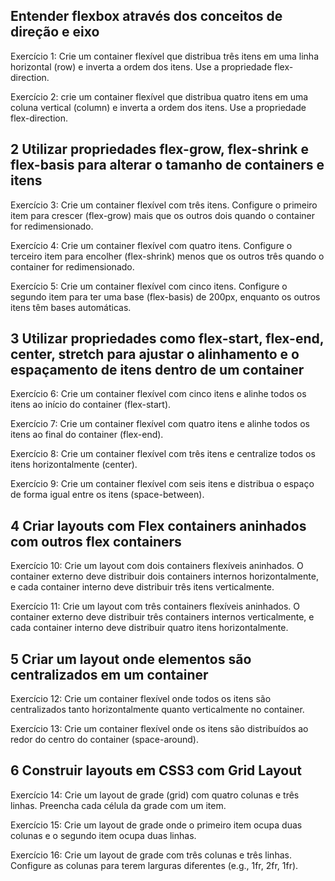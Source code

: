  ## Entender flexbox através dos conceitos de direção e eixo

Exercício 1: Crie um container flexível que distribua três itens em uma linha horizontal (row) e inverta a ordem dos itens. Use a propriedade flex-direction.

Exercício 2: crie um container flexível que distribua quatro itens em uma coluna vertical (column) e inverta a ordem dos itens. Use a propriedade flex-direction.

## 2 Utilizar propriedades flex-grow, flex-shrink e flex-basis para alterar o tamanho de containers e itens

Exercício 3: Crie um container flexível com três itens. Configure o primeiro item para crescer (flex-grow) mais que os outros dois quando o container for redimensionado.

Exercício 4: Crie um container flexível com quatro itens. Configure o terceiro item para encolher (flex-shrink) menos que os outros três quando o container for redimensionado.

Exercício 5: Crie um container flexível com cinco itens. Configure o segundo item para ter uma base (flex-basis) de 200px, enquanto os outros itens têm bases automáticas.

## 3 Utilizar propriedades como flex-start, flex-end, center, stretch para ajustar o alinhamento e o espaçamento de itens dentro de um container

Exercício 6: Crie um container flexível com cinco itens e alinhe todos os itens ao início do container (flex-start).

Exercício 7: Crie um container flexível com quatro itens e alinhe todos os itens ao final do container (flex-end).

Exercício 8: Crie um container flexível com três itens e centralize todos os itens horizontalmente (center).

Exercício 9: Crie um container flexível com seis itens e distribua o espaço de forma igual entre os itens (space-between).

## 4 Criar layouts com Flex containers aninhados com outros flex containers

Exercício 10: Crie um layout com dois containers flexíveis aninhados. O container externo deve distribuir dois containers internos horizontalmente, e cada container interno deve distribuir três itens verticalmente.

Exercício 11: Crie um layout com três containers flexíveis aninhados. O container externo deve distribuir três containers internos verticalmente, e cada container interno deve distribuir quatro itens horizontalmente.

## 5 Criar um layout onde elementos são centralizados em um container

Exercício 12: Crie um container flexível onde todos os itens são centralizados tanto horizontalmente quanto verticalmente no container.

Exercício 13: Crie um container flexível onde os itens são distribuídos ao redor do centro do container (space-around).

## 6 Construir layouts em CSS3 com Grid Layout

Exercício 14: Crie um layout de grade (grid) com quatro colunas e três linhas. Preencha cada célula da grade com um item.

Exercício 15: Crie um layout de grade onde o primeiro item ocupa duas colunas e o segundo item ocupa duas linhas.

Exercício 16: Crie um layout de grade com três colunas e três linhas. Configure as colunas para terem larguras diferentes (e.g., 1fr, 2fr, 1fr).
